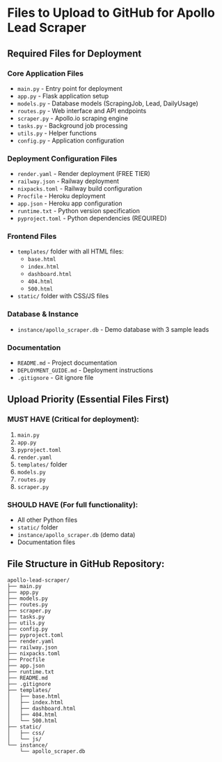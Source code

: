 # Files to Upload to GitHub for Apollo Lead Scraper

## Required Files for Deployment

### Core Application Files
- `main.py` - Entry point for deployment
- `app.py` - Flask application setup
- `models.py` - Database models (ScrapingJob, Lead, DailyUsage)
- `routes.py` - Web interface and API endpoints
- `scraper.py` - Apollo.io scraping engine
- `tasks.py` - Background job processing
- `utils.py` - Helper functions
- `config.py` - Application configuration

### Deployment Configuration Files
- `render.yaml` - Render deployment (FREE TIER)
- `railway.json` - Railway deployment 
- `nixpacks.toml` - Railway build configuration
- `Procfile` - Heroku deployment
- `app.json` - Heroku app configuration
- `runtime.txt` - Python version specification
- `pyproject.toml` - Python dependencies (REQUIRED)

### Frontend Files
- `templates/` folder with all HTML files:
  - `base.html`
  - `index.html` 
  - `dashboard.html`
  - `404.html`
  - `500.html`
- `static/` folder with CSS/JS files

### Database & Instance
- `instance/apollo_scraper.db` - Demo database with 3 sample leads

### Documentation
- `README.md` - Project documentation
- `DEPLOYMENT_GUIDE.md` - Deployment instructions
- `.gitignore` - Git ignore file

## Upload Priority (Essential Files First)

### MUST HAVE (Critical for deployment):
1. `main.py`
2. `app.py` 
3. `pyproject.toml`
4. `render.yaml`
5. `templates/` folder
6. `models.py`
7. `routes.py`
8. `scraper.py`

### SHOULD HAVE (For full functionality):
- All other Python files
- `static/` folder
- `instance/apollo_scraper.db` (demo data)
- Documentation files

## File Structure in GitHub Repository:
```
apollo-lead-scraper/
├── main.py
├── app.py
├── models.py
├── routes.py
├── scraper.py
├── tasks.py
├── utils.py
├── config.py
├── pyproject.toml
├── render.yaml
├── railway.json
├── nixpacks.toml
├── Procfile
├── app.json
├── runtime.txt
├── README.md
├── .gitignore
├── templates/
│   ├── base.html
│   ├── index.html
│   ├── dashboard.html
│   ├── 404.html
│   └── 500.html
├── static/
│   ├── css/
│   └── js/
└── instance/
    └── apollo_scraper.db
```